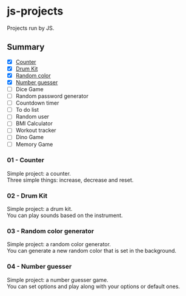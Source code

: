 # js-projects

Projects run by JS.

## Summary 

- [X] [Counter](https://github.com/Clemix37/js-projects#01---counter)  
- [X] [Drum Kit](https://github.com/Clemix37/js-projects#02---drum-kit)  
- [X] [Random color](https://github.com/Clemix37/js-projects#03---random-color-generator)  
- [X] [Number guesser](https://github.com/Clemix37/js-projects#04---number-guesser)  
- [ ] Dice Game
- [ ] Random password generator
- [ ] Countdown timer
- [ ] To do list
- [ ] Random user
- [ ] BMI Calculator
- [ ] Workout tracker
- [ ] Dino Game
- [ ] Memory Game

### 01 - Counter

Simple project: a counter.  
Three simple things: increase, decrease and reset.  

### 02 - Drum Kit

Simple project: a drum kit.  
You can play sounds based on the instrument.  

### 03 - Random color generator

Simple project: a random color generator.  
You can generate a new random color that is set in the background.  

### 04 - Number guesser

Simple project: a number guesser game.  
You can set options and play along with your options or default ones.
